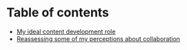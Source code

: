 # Table of contents

* [My ideal content development role](README.md)
* [Reassessing some of my perceptions about collaboration](reassessing-some-of-my-perceptions-about-collaboration.md)
